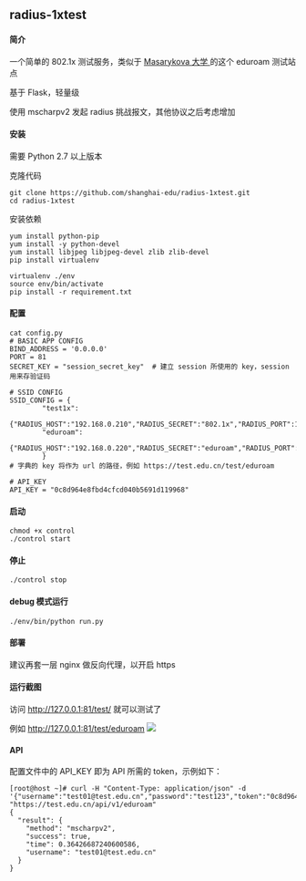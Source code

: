 ## radius-1xtest
#### 简介
一个简单的 802.1x 测试服务，类似于 [Masarykova 大学 ](https://radius.ics.muni.cz/eduroam-test/eduroam-test.cgi)的这个 eduroam 测试站点

基于 Flask，轻量级

使用 mscharpv2 发起 radius 挑战报文，其他协议之后考虑增加

#### 安装

需要 Python 2.7 以上版本

克隆代码
```
git clone https://github.com/shanghai-edu/radius-1xtest.git
cd radius-1xtest
```

安装依赖
```
yum install python-pip
yum install -y python-devel
yum install libjpeg libjpeg-devel zlib zlib-devel
pip install virtualenv

virtualenv ./env
source env/bin/activate
pip install -r requirement.txt
```

#### 配置
```
cat config.py
# BASIC APP CONFIG
BIND_ADDRESS = '0.0.0.0'
PORT = 81
SECRET_KEY = "session_secret_key"  # 建立 session 所使用的 key，session 用来存验证码

# SSID CONFIG
SSID_CONFIG = {
		"test1x":
			{"RADIUS_HOST":"192.168.0.210","RADIUS_SECRET":"802.1x","RADIUS_PORT":1812,"NAS_IP":"192.168.80.5"},
		"eduroam":
			{"RADIUS_HOST":"192.168.0.220","RADIUS_SECRET":"eduroam","RADIUS_PORT":1812,"NAS_IP":"192.168.80.5"},
		}
# 字典的 key 将作为 url 的路径，例如 https://test.edu.cn/test/eduroam

# API_KEY
API_KEY = "0c8d964e8fbd4cfcd040b5691d119968"
```

#### 启动

```
chmod +x control
./control start
```

#### 停止
```
./control stop
```

#### debug 模式运行

```
./env/bin/python run.py
```

#### 部署
建议再套一层 nginx 做反向代理，以开启 https

#### 运行截图
访问 http://127.0.0.1:81/test/<ssid> 就可以测试了

例如 http://127.0.0.1:81/test/eduroam
![](https://i.imgur.com/K7YlzZJ.jpg)


#### API
配置文件中的 API_KEY 即为 API 所需的 token，示例如下：
```
[root@host ~]# curl -H "Content-Type: application/json" -d '{"username":"test01@test.edu.cn","password":"test123","token":"0c8d964e8fbd4cfcd040b5691d119968"}' "https://test.edu.cn/api/v1/eduroam"
{
  "result": {
    "method": "mscharpv2", 
    "success": true, 
    "time": 0.36426687240600586, 
    "username": "test01@test.edu.cn"
  }
}
```
